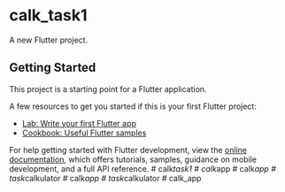 # calk_task1

A new Flutter project.

## Getting Started

This project is a starting point for a Flutter application.

A few resources to get you started if this is your first Flutter project:

- [Lab: Write your first Flutter app](https://docs.flutter.dev/get-started/codelab)
- [Cookbook: Useful Flutter samples](https://docs.flutter.dev/cookbook)

For help getting started with Flutter development, view the
[online documentation](https://docs.flutter.dev/), which offers tutorials,
samples, guidance on mobile development, and a full API reference.
#   c a l k _ t a s k 1  
 #   c a l k _ a p p  
 #   c a l k _ a p p  
 #   t a s k _ c a l k u l a t o r  
 #   c a l k _ a p p  
 #   t a s k _ c a l k u l a t o r  
 #   c a l k _ a p p  
 